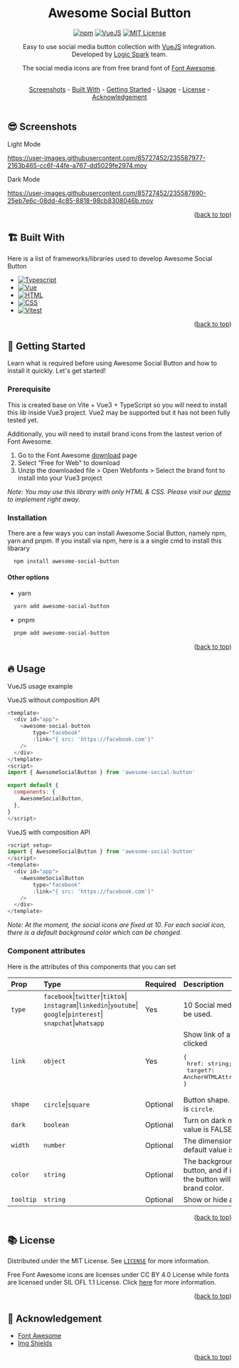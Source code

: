 <a id="readme-top"></a>

<div align="center">
  <h1>Awesome Social Button</h1>
  
  [![npm](https://img.shields.io/npm/v/awesome-social-button)][package-url]
  [![VueJS](https://img.shields.io/badge/VueJS-3.0.x-%2341B883)][vue-url]
  [![MIT License](https://img.shields.io/badge/License-MIT-green.svg)](https://github.com/logicspark/awesome-social-button/blob/main/LICENSE)
  
  
</div>

<p align=center> Easy to use social media button collection with <a href="https://vuejs.org/">VueJS<a/> integration. Developed by <a href="https://logicspark.com">Logic Spark</a> team. </p>

<p align=center> The social media icons are from free brand font of <a href="https://fontawesome.com/">Font Awesome<a/>. </p>
<br>

<div align="center">
  <a href="#sunglasses-screenshots">Screenshots</a> - 
  <a href="#building_construction-built-with">Built With</a> - 
  <a href="#rocket-getting-started">Getting Started</a> - 
  <a href="#fire-usage">Usage</a> -
  <a href="#books-license">License</a> -
  <a href="#pray-acknowledgement">Acknowledgement</a>
</div>

<br>

## :sunglasses: Screenshots

Light Mode

https://user-images.githubusercontent.com/85727452/235587977-2163b465-cc6f-44fe-a767-dd5029fe2974.mov

Dark Mode

https://user-images.githubusercontent.com/85727452/235587690-25eb7e6c-08dd-4c85-8818-98cb8308046b.mov

<p align="right">(<a href="#readme-top">back to top</a>)

## :building_construction: Built With

Here is a list of frameworks/libraries used to develop Awesome Social Button

- [![Typescript][typescript]][typescript-url]
- [![Vue][vue]][vue-url]
- [![HTML][html]][html-url]
- [![CSS][css]][css-url]
- [![Vitest][vitest]][vitest-url]

<p align="right">(<a href="#readme-top">back to top</a>)

## :rocket: Getting Started

Learn what is required before using Awesome Social Button and how to install it quickly. Let's get started!

### Prerequisite

This is created base on Vite + Vue3 + TypeScript so you will need to install this lib inside Vue3 project. Vue2 may be supported but it has not been fully tested yet.

Additionally, you will need to install brand icons from the lastest verion of Font Awesome.

1. Go to the Font Awesome [download](https://fontawesome.com/download) page
2. Select "Free for Web" to download
3. Unzip the downloaded file > Open Webfonts > Select the brand font to install into your Vue3 project

_Note: You may use this library with only HTML & CSS. Please visit our [demo](https://asb.logicspark.com) to implement right away._

### Installation

There are a few ways you can install Awesome Social Button, namely npm, yarn and pnpm. If you install via npm, here is a a single cmd to install this libarary

```sh
  npm install awesome-social-button
```

#### Other options

- yarn

```sh
  yarn add awesome-social-button
```

- pnpm

```sh
  pnpm add awesome-social-button
```

<p align="right">(<a href="#readme-top">back to top</a>)

## :fire: Usage

VueJS usage example

VueJS without composition API

```javascript
<template>
  <div id="app">
    <awesome-social-button
        type="facebook"
        :link="{ src: 'https://facebook.com'}"
    />
  </div>
</template>
<script>
import { AwesomeSocialButton } from 'awesome-social-button'

export default {
  components: {
    AwesomeSocialButton,
  },
}
</script>
```

VueJS with composition API

```javascript
<script setup>
import { AwesomeSocialButton } from 'awesome-social-button'
</script>
<template>
  <div id="app">
    <AwesomeSocialButton
        type="facebook"
        :link="{ src: 'https://facebook.com'}"
    />
  </div>
</template>

```

_Note: At the moment, the social icons are fixed at 10. For each social icon, there is a default background color which can be changed._

### Component attributes

Here is the attributes of this components that you can set

| Prop      | Type                                                                                                                                      | Required | Description                                                                                                                   |
| :-------- | :---------------------------------------------------------------------------------------------------------------------------------------- | :------- | :---------------------------------------------------------------------------------------------------------------------------- |
| `type`    | `facebook`\|`twitter`\|`tiktok`\|<br>`instagram`\|`linkedin`\|`youtube`\|<br>`google`\|`pinterest`\|<br>`snapchat`\|`whatsapp` | Yes      | 10 Social media icons that can be used.                                                                                       |
| `link`    | `object`                                                                                                                                  | Yes      | Show link of a button when it is clicked<br><pre>{<br> href: string; <br> target?: AnchorHTMLAttributes["target"] <br>}</pre> |
| `shape`   | `circle`\|`square`                                                                                                                        | Optional | Button shape. The defaul value is `circle`.                                                                                   |
| `dark`    | `boolean`                                                                                                                                 | Optional | Turn on dark mode. The default value is FALSE.                                                                                |
| `width`   | `number`                                                                                                                                  | Optional | The dimension of a button. The default value is 40.                                                                           |
| `color`   | `string`                                                                                                                                  | Optional | The background color of a button, and if it's not specified, the button will use the default brand color.                     |
| `tooltip` | `string`                                                                                                                                  | Optional | Show or hide a tooltip message                                                                                                |

<p align="right">(<a href="#readme-top">back to top</a>)
  
  
[TypeScript]: https://img.shields.io/badge/typescript-007ACC?style=for-the-badge&logo=typescript&logoColor=white
[typescript-url]: https://www.typescriptlang.org/
[Html]: https://img.shields.io/badge/HTML-239120?style=for-the-badge&logo=html5&logoColor=white
[html-url]: https://www.w3schools.com/html/
[Css]: https://img.shields.io/badge/CSS-239120?&style=for-the-badge&logo=css3&logoColor=white
[css-url]: https://www.w3schools.com/css/
[Vue]: https://img.shields.io/badge/vue.js-42B883?style=for-the-badge&logo=vuedotjs&logoColor=white
[Vue-url]: https://vuejs.org/
[Vitest]: https://img.shields.io/badge/vitest-edd532?style=for-the-badge&logo=vitest&logoColor=black
[vitest-url]: https://vitest.dev/
[package-url]: https://www.npmjs.com/package/awesome-social-button

## :books: License

Distributed under the MIT License. See [`LICENSE`](https://github.com/logicspark/awesome-social-button/blob/main/LICENSE) for more information.

Free Font Awesome icons are licenses under CC BY 4.0 License while fonts are licensed under SIL OFL 1.1 License. Click [here](https://fontawesome.com/license/free) for more information.

<p align="right">(<a href="#readme-top">back to top</a>)

## :pray: Acknowledgement

- [Font Awesome](https://fontawesome.com/)
- [Img Shields](https://shields.io)

<p align="right">(<a href="#readme-top">back to top</a>)
